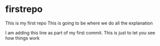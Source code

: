 # firstrepo
This is my first repo
This is going to be where we do all the explanation  


I am adding this line as part of my first commit.
This is just to let you see how things work
